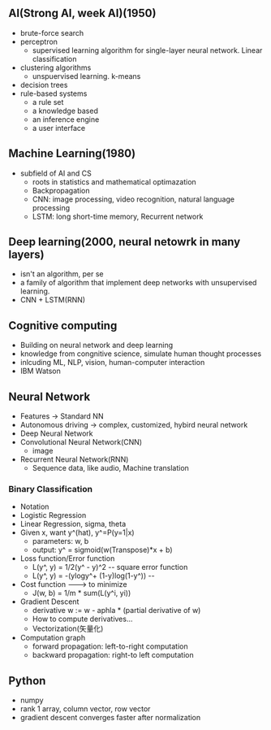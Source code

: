 ## AI(Strong AI, week AI)(1950)
  - brute-force search
  - perceptron
    - supervised learning algorithm for single-layer neural network. Linear classification
  - clustering algorithms
    - unspuervised learning. k-means
  - decision trees
  - rule-based systems
    - a rule set
    - a knowledge based
    - an inference engine
    - a user interface
    
## Machine Learning(1980)
  - subfield of AI and CS
	- roots in statistics and mathematical optimazation
	- Backpropagation
	- CNN: image processing, video recognition, natural language processing
	- LSTM: long short-time memory, Recurrent network
  
## Deep learning(2000, neural netowrk in many layers)
  
  - isn't an algorithm, per se
  - a family of algorithm that implement deep networks with unsupervised learning.
  - CNN + LSTM(RNN)
  
## Cognitive computing

  - Building on neural network and deep learning
  - knowledge from congnitive science, simulate human thought processes
  - inlcuding ML, NLP, vision, human-computer interaction
  - IBM Watson
  
## Neural Network

- Features -> Standard NN
- Autonomous driving -> complex, customized, hybird neural network
- Deep Neural Network
- Convolutional Neural Network(CNN)
  - image
- Recurrent Neural Network(RNN)
  - Sequence data, like audio, Machine translation

### Binary Classification
  - Notation
  - Logistic Regression
  - Linear Regression, sigma, theta
  - Given x, want y^(hat), y^=P(y=1|x)
    - parameters: w, b
    - output: y^ = sigmoid(w(Transpose)*x + b)
  - Loss function/Error function
    - L(y^, y) = 1/2(y^ - y)^2 -- square error function
    - L(y^, y) = -(ylogy^+ (1-y)log(1-y^)) -- 
  - Cost function ---> to minimize
    - J(w, b) = 1/m * sum(L(y^i, yi))
  - Gradient Descent
    - derivative w := w - aphla * (partial derivative of w)
    - How to compute derivatives...
    - Vectorization(矢量化)
  - Computation graph
    - forward propagation: left-to-right computation
    - backward propagation: right-to left computation
    
 ## Python
 
- numpy
- rank 1 array, column vector, row vector
- gradient descent converges faster after normalization


    
